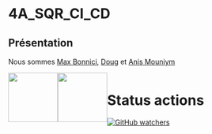 # 4A_SQR_CI_CD


## Présentation

Nous sommes [Max Bonnici](https://github.com/MaxBonnici), [Doug](https://github.com/DoganKaptan) et [Anis Mouniym](https://github.com/AnisMouniym)

<div centering style="display: flex; flex_direction: row;  margin-left: auto;">
<img src="https://user-images.githubusercontent.com/95021980/210582471-8ddd094d-ac9d-4e56-8dad-29d0fd7e7058.png" width="100" height="100" />
<a href="https://www.youtube.com/@esicast" target="_blank"><img src="https://user-images.githubusercontent.com/95011291/210586766-d2a52a72-45c3-480d-9545-15d152e0efc8.png" width="100" height="100"><a />
<div />


# Status actions

[![GitHub watchers](https://img.shields.io/github/watchers/MaxBonnici/4A_SQR_CI_CD.svg?style=social&label=Watch&maxAge=2592000)](https://GitHub.com/MaxBonnici/4A_SQR_CI_CD/watchers/)
